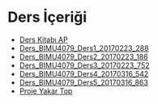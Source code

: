 # Ders İçeriği

<!--Index-->

- [Ders Kitabı AP](./Ders%20Kitab%C4%B1%20AP.pdf)
- [Ders_BIMU4079_Ders1_20170223_288](./Ders_BIMU4079_Ders1_20170223_288.pdf)
- [Ders_BIMU4079_Ders2_20170223_186](./Ders_BIMU4079_Ders2_20170223_186.pdf)
- [Ders_BIMU4079_Ders3_20170223_752](./Ders_BIMU4079_Ders3_20170223_752.pdf)
- [Ders_BIMU4079_Ders4_20170316_542](./Ders_BIMU4079_Ders4_20170316_542.pdf)
- [Ders_BIMU4079_Ders5_20170316_863](./Ders_BIMU4079_Ders5_20170316_863.pdf)
- [Proje Yakar Top](./Proje%20Yakar%20Top.pdf)

<!--Index-->

